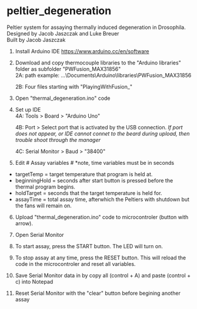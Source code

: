 # peltier_degeneration
Peltier system for assaying thermally induced degeneration in Drosophila.  
Designed by Jacob Jaszczak and Luke Breuer  
Built by Jacob Jaszczak

1) Install Arduino IDE 
https://www.arduino.cc/en/software

2) Download and copy thermocouple libraries to the "Arduino libraries" folder as subfolder "PWFusion_MAX31856"  
	2A: path example: ...\Documents\Arduino\libraries\PWFusion_MAX31856
	
	2B: Four files starting with "PlayingWithFusion_"

3) Open "thermal_degeneration.ino" code

4) Set up IDE  
	4A: Tools > Board > "Arduino Uno"
	
	4B: Port > Select port that is activated by the USB connection.
						*If port does not appear, or IDE cannot connet to the beard during upload, then trouble shoot through the manager*

	4C: Serial Monitor > Baud > "38400"

5) Edit # Assay variables # *note, time variables must be in seconds
  - targetTemp = target temperature that program is held at. 
  - beginningHold = seconds after start button is pressed before the thermal program begins.
  - holdTarget = seconds that the target temperature is held for.
  - assayTime = total assay time, afterwhich the Peltiers with shutdown but the fans will remain on. 
  
6) Upload "thermal_degeneration.ino" code to microcontroler (button with arrow). 

7) Open Serial Monitor

8) To start assay, press the START button. The LED will turn on. 

9) To stop assay at any time, press the RESET button. This will reload the code in the microcontroler and reset all variables. 

10) Save Serial Monitor data in by copy all (control + A) and paste (control + c) into Notepad 

11) Reset Serial Monitor with the "clear" button before begining another assay 

